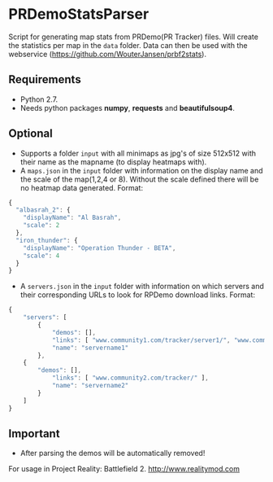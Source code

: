 # PRDemoStatsParser
Script for generating map stats from PRDemo(PR Tracker) files.
Will create the statistics per map in the ```data``` folder.
Data can then be used with the webservice (https://github.com/WouterJansen/prbf2stats).

## Requirements
* Python 2.7.
* Needs python packages **numpy**, **requests** and **beautifulsoup4**.

## Optional
* Supports a folder ```input``` with all minimaps as jpg's of size 512x512 with their name as the mapname (to display heatmaps with). 
* A ```maps.json``` in the ```input``` folder with information on the display name and the scale of the map(1,2,4 or 8). Without the scale defined there will be no heatmap data generated. Format:
```javascript
{
  "albasrah_2": {
    "displayName": "Al Basrah",
    "scale": 2
  },
  "iron_thunder": {
    "displayName": "Operation Thunder - BETA",
    "scale": 4
  }
}
```
* A ```servers.json``` in the ```input``` folder with information on which servers and their corresponding URLs to look for RPDemo download links. Format:
```javascript
{
    "servers": [
        {
            "demos": [],
            "links": [ "www.community1.com/tracker/server1/", "www.community1.com/tracker/server2/" ], 
            "name": "servername1"
        },
	{
	    "demos": [],
            "links": [ "www.community2.com/tracker/" ], 
            "name": "servername2"
        }
    ]
}
```
## Important
* After parsing the demos will be automatically removed!

For usage in Project Reality: Battlefield 2. http://www.realitymod.com
